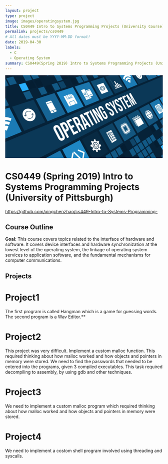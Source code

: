 ```yaml
---
layout: project
type: project
image: images/operatingsystem.jpg
title: CS0449 Intro to Systems Programming Projects (University Course)
permalink: projects/cs0449
# All dates must be YYYY-MM-DD format!
date: 2019-04-30
labels:
  - C
  - Operating System
summary: CS0449(Spring 2019) Intro to Systems Programming Projects (University of Pittsburgh)
---
```


<div class="ui small rounded images">
  <img class="ui image" src="../images/operatingsystem.jpg">
</div>

# CS0449 (Spring 2019) Intro to Systems Programming Projects (University of Pittsburgh)

https://github.com/xingchenzhao/cs449-Intro-to-Systems-Programming-

## Course Outline

**Goal:**
This course covers topics related to the interface of hardware and software. It covers device interfaces and hardware synchronization at the lowest level of the operating system, the linkage of operating system services to application software, and the fundamental mechanisms for computer communications.

## Projects

# Project1
The first program is called Hangman which is a game for guessing words.
The second program is a Wav Editor.**
# Project2
This project was very difficult. Implement a custom malloc function. This required thinking about how malloc worked and how objects and pointers in memory were stored. We need to find the passwords that needed to be entered into the programs, given 3 compiled executables. This task required decompiling to assembly, by using gdb and other techniques.
# Project3
We need to implement a custom malloc program which required thinking about how malloc worked and how objects and pointers in memory were stored.
# Project4
We need to implement a costom shell program involved using threading and syscalls. 
